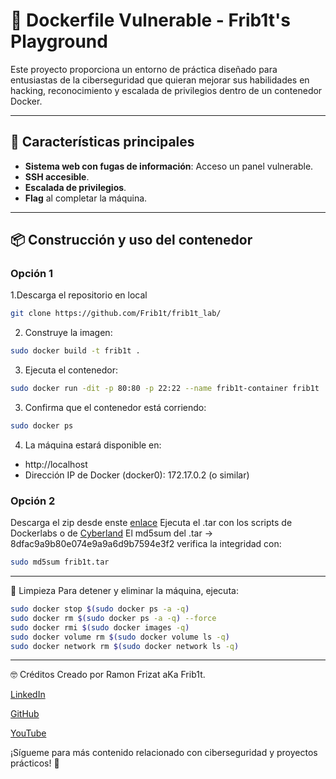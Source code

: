 # 🐳 Dockerfile Vulnerable - Frib1t's Playground

Este proyecto proporciona un entorno de práctica diseñado para entusiastas de la ciberseguridad que quieran mejorar sus habilidades en hacking, reconocimiento y escalada de privilegios dentro de un contenedor Docker.

---

## 🚀 Características principales

- **Sistema web con fugas de información**: Acceso un panel vulnerable.
- **SSH accesible**.
- **Escalada de privilegios**.
- **Flag** al completar la máquina.

---

## 📦 Construcción y uso del contenedor

### **Opción 1**

1.Descarga el repositorio en local
```bash
git clone https://github.com/Frib1t/frib1t_lab/
```
2. Construye la imagen:
```bash
sudo docker build -t frib1t .
```

3. Ejecuta el contenedor:

```bash
sudo docker run -dit -p 80:80 -p 22:22 --name frib1t-container frib1t
```

3. Confirma que el contenedor está corriendo:
```bash
sudo docker ps
```

4. La máquina estará disponible en:
- http://localhost
- Dirección IP de Docker (docker0): 172.17.0.2 (o similar)

### **Opción 2**
Descarga el zip desde enste [enlace](https://drive.google.com/file/d/1w7cCasu7O_3zoW3Gn1u3MLyiUqM01w2z/view?usp=sharing)
Ejecuta el .tar con los scripts de Dockerlabs o de [Cyberland](https://github.com/Rannden-SHA/CyberLand-Labs.git)
El md5sum del .tar -> 8dfac9a9b80e074e9a9a6d9b7594e3f2 verifica la integridad con:
```bash
sudo md5sum frib1t.tar
```

----
🧹 Limpieza
Para detener y eliminar la máquina, ejecuta:
```bash
sudo docker stop $(sudo docker ps -a -q)
sudo docker rm $(sudo docker ps -a -q) --force
sudo docker rmi $(sudo docker images -q)
sudo docker volume rm $(sudo docker volume ls -q)
sudo docker network rm $(sudo docker network ls -q)
```

----
🤓 Créditos
Creado por Ramon Frizat aKa Frib1t.

[LinkedIn](https://www.linkedin.com/in/ramonfrizat/)

[GitHub](https://github.com/Frib1t)

[YouTube](https://www.youtube.com/@frib1t)


¡Sígueme para más contenido relacionado con ciberseguridad y proyectos prácticos! 🎉









